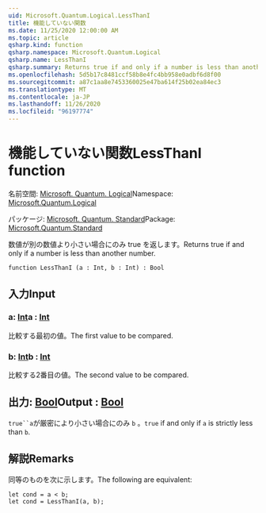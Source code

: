 ```yaml
---
uid: Microsoft.Quantum.Logical.LessThanI
title: 機能していない関数
ms.date: 11/25/2020 12:00:00 AM
ms.topic: article
qsharp.kind: function
qsharp.namespace: Microsoft.Quantum.Logical
qsharp.name: LessThanI
qsharp.summary: Returns true if and only if a number is less than another number.
ms.openlocfilehash: 5d5b17c8481ccf58b8e4fc4bb958e0adbf6d8f00
ms.sourcegitcommit: a87c1aa8e7453360025e47ba614f25b02ea84ec3
ms.translationtype: MT
ms.contentlocale: ja-JP
ms.lasthandoff: 11/26/2020
ms.locfileid: "96197774"
---
```

# <a name="lessthani-function"></a><span data-ttu-id="abd3b-102">機能していない関数</span><span class="sxs-lookup"><span data-stu-id="abd3b-102">LessThanI function</span></span>

<span data-ttu-id="abd3b-103">名前空間: [Microsoft. Quantum. Logical](xref:Microsoft.Quantum.Logical)</span><span class="sxs-lookup"><span data-stu-id="abd3b-103">Namespace: [Microsoft.Quantum.Logical](xref:Microsoft.Quantum.Logical)</span></span>

<span data-ttu-id="abd3b-104">パッケージ: [Microsoft. Quantum. Standard](https://nuget.org/packages/Microsoft.Quantum.Standard)</span><span class="sxs-lookup"><span data-stu-id="abd3b-104">Package: [Microsoft.Quantum.Standard](https://nuget.org/packages/Microsoft.Quantum.Standard)</span></span>


<span data-ttu-id="abd3b-105">数値が別の数値より小さい場合にのみ true を返します。</span><span class="sxs-lookup"><span data-stu-id="abd3b-105">Returns true if and only if a number is less than another number.</span></span>

```qsharp
function LessThanI (a : Int, b : Int) : Bool
```


## <a name="input"></a><span data-ttu-id="abd3b-106">入力</span><span class="sxs-lookup"><span data-stu-id="abd3b-106">Input</span></span>

### <a name="a--int"></a><span data-ttu-id="abd3b-107">a: [Int](xref:microsoft.quantum.lang-ref.int)</span><span class="sxs-lookup"><span data-stu-id="abd3b-107">a : [Int](xref:microsoft.quantum.lang-ref.int)</span></span>

<span data-ttu-id="abd3b-108">比較する最初の値。</span><span class="sxs-lookup"><span data-stu-id="abd3b-108">The first value to be compared.</span></span>


### <a name="b--int"></a><span data-ttu-id="abd3b-109">b: [Int](xref:microsoft.quantum.lang-ref.int)</span><span class="sxs-lookup"><span data-stu-id="abd3b-109">b : [Int](xref:microsoft.quantum.lang-ref.int)</span></span>

<span data-ttu-id="abd3b-110">比較する2番目の値。</span><span class="sxs-lookup"><span data-stu-id="abd3b-110">The second value to be compared.</span></span>



## <a name="output--bool"></a><span data-ttu-id="abd3b-111">出力: [Bool](xref:microsoft.quantum.lang-ref.bool)</span><span class="sxs-lookup"><span data-stu-id="abd3b-111">Output : [Bool](xref:microsoft.quantum.lang-ref.bool)</span></span>

<span data-ttu-id="abd3b-112">`true``a`が厳密により小さい場合にのみ `b` 。</span><span class="sxs-lookup"><span data-stu-id="abd3b-112">`true` if and only if `a` is strictly less than `b`.</span></span>

## <a name="remarks"></a><span data-ttu-id="abd3b-113">解説</span><span class="sxs-lookup"><span data-stu-id="abd3b-113">Remarks</span></span>

<span data-ttu-id="abd3b-114">同等のものを次に示します。</span><span class="sxs-lookup"><span data-stu-id="abd3b-114">The following are equivalent:</span></span>

```Q#
let cond = a < b;
let cond = LessThanI(a, b);
```